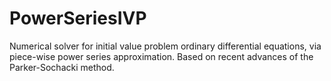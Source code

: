 # PowerSeriesIVP
Numerical solver for initial value problem ordinary differential equations, via piece-wise power series approximation. Based on recent advances of the Parker-Sochacki method.
